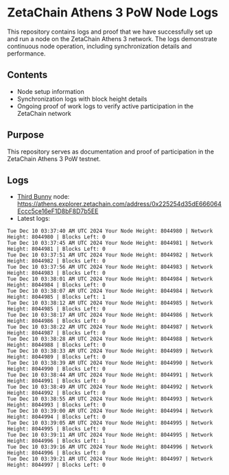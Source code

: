 # ZetaChain Athens 3 PoW Node Logs
This repository contains logs and proof that we have successfully set up and run a node on the ZetaChain Athens 3 network. The logs demonstrate continuous node operation, including synchronization details and performance.

## Contents
- Node setup information
- Synchronization logs with block height details
- Ongoing proof of work logs to verify active participation in the ZetaChain network

## Purpose
This repository serves as documentation and proof of participation in the ZetaChain Athens 3 PoW testnet.

## Logs

- [Third Bunny](https://thirdbunny.xyz/) node: https://athens.explorer.zetachain.com/address/0x225254d35dE666064Eccc5ce16eF1D8bF8D7b5EE
- Latest logs:
```
Tue Dec 10 03:37:40 AM UTC 2024 Your Node Height: 8044980 | Network Height: 8044980 | Blocks Left: 0
Tue Dec 10 03:37:45 AM UTC 2024 Your Node Height: 8044981 | Network Height: 8044981 | Blocks Left: 0
Tue Dec 10 03:37:51 AM UTC 2024 Your Node Height: 8044982 | Network Height: 8044982 | Blocks Left: 0
Tue Dec 10 03:37:56 AM UTC 2024 Your Node Height: 8044983 | Network Height: 8044983 | Blocks Left: 0
Tue Dec 10 03:38:01 AM UTC 2024 Your Node Height: 8044984 | Network Height: 8044984 | Blocks Left: 0
Tue Dec 10 03:38:07 AM UTC 2024 Your Node Height: 8044984 | Network Height: 8044985 | Blocks Left: 1
Tue Dec 10 03:38:12 AM UTC 2024 Your Node Height: 8044985 | Network Height: 8044985 | Blocks Left: 0
Tue Dec 10 03:38:17 AM UTC 2024 Your Node Height: 8044986 | Network Height: 8044986 | Blocks Left: 0
Tue Dec 10 03:38:22 AM UTC 2024 Your Node Height: 8044987 | Network Height: 8044987 | Blocks Left: 0
Tue Dec 10 03:38:28 AM UTC 2024 Your Node Height: 8044988 | Network Height: 8044988 | Blocks Left: 0
Tue Dec 10 03:38:33 AM UTC 2024 Your Node Height: 8044989 | Network Height: 8044989 | Blocks Left: 0
Tue Dec 10 03:38:39 AM UTC 2024 Your Node Height: 8044990 | Network Height: 8044990 | Blocks Left: 0
Tue Dec 10 03:38:44 AM UTC 2024 Your Node Height: 8044991 | Network Height: 8044991 | Blocks Left: 0
Tue Dec 10 03:38:49 AM UTC 2024 Your Node Height: 8044992 | Network Height: 8044992 | Blocks Left: 0
Tue Dec 10 03:38:55 AM UTC 2024 Your Node Height: 8044993 | Network Height: 8044993 | Blocks Left: 0
Tue Dec 10 03:39:00 AM UTC 2024 Your Node Height: 8044994 | Network Height: 8044994 | Blocks Left: 0
Tue Dec 10 03:39:05 AM UTC 2024 Your Node Height: 8044995 | Network Height: 8044995 | Blocks Left: 0
Tue Dec 10 03:39:11 AM UTC 2024 Your Node Height: 8044995 | Network Height: 8044996 | Blocks Left: 1
Tue Dec 10 03:39:16 AM UTC 2024 Your Node Height: 8044996 | Network Height: 8044996 | Blocks Left: 0
Tue Dec 10 03:39:21 AM UTC 2024 Your Node Height: 8044997 | Network Height: 8044997 | Blocks Left: 0
```
